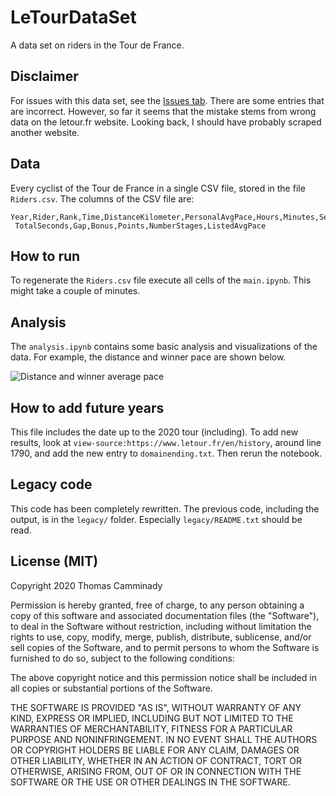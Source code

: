 # LeTourDataSet
A data set on riders in the Tour de France.

## Disclaimer 
For issues with this data set, see the [Issues tab](https://github.com/camminady/LeTourDataSet/issues). There are some entries that are incorrect. However, so far it seems that the mistake stems from wrong data on the letour.fr website. Looking back, I should have probably scraped another website.

## Data
Every cyclist of the Tour de France in a single CSV file, stored in the file `Riders.csv`. 
The columns of the CSV file are:

```
Year,Rider,Rank,Time,DistanceKilometer,PersonalAvgPace,Hours,Minutes,Seconds,Team,RiderNumber,
 TotalSeconds,Gap,Bonus,Points,NumberStages,ListedAvgPace
```

## How to run
To regenerate the `Riders.csv` file execute all cells of the `main.ipynb`. This might take a couple of minutes. 

## Analysis
The `analysis.ipynb` contains some basic analysis and visualizations of the data. For example, the distance and winner pace are shown below.

![Distance and winner average pace](https://raw.githubusercontent.com/camminady/LeTourDataSet/master/DistanceAndPace.png)

## How to add future years
This file includes the date up to the 2020 tour (including). 
To add new results, look at `view-source:https://www.letour.fr/en/history`, around line 1790,
and add the new entry to `domainending.txt`. Then rerun the notebook.

## Legacy code
This code has been completely rewritten. The previous code, including the output, is in the `legacy/` folder. Especially `legacy/README.txt` should be read. 


## License (MIT)
Copyright 2020 Thomas Camminady 

Permission is hereby granted, free of charge, to any person obtaining a copy of this software and associated documentation files (the "Software"), to deal in the Software without restriction, including without limitation the rights to use, copy, modify, merge, publish, distribute, sublicense, and/or sell copies of the Software, and to permit persons to whom the Software is furnished to do so, subject to the following conditions:

The above copyright notice and this permission notice shall be included in all copies or substantial portions of the Software.

THE SOFTWARE IS PROVIDED "AS IS", WITHOUT WARRANTY OF ANY KIND, EXPRESS OR IMPLIED, INCLUDING BUT NOT LIMITED TO THE WARRANTIES OF MERCHANTABILITY, FITNESS FOR A PARTICULAR PURPOSE AND NONINFRINGEMENT. IN NO EVENT SHALL THE AUTHORS OR COPYRIGHT HOLDERS BE LIABLE FOR ANY CLAIM, DAMAGES OR OTHER LIABILITY, WHETHER IN AN ACTION OF CONTRACT, TORT OR OTHERWISE, ARISING FROM, OUT OF OR IN CONNECTION WITH THE SOFTWARE OR THE USE OR OTHER DEALINGS IN THE SOFTWARE.
